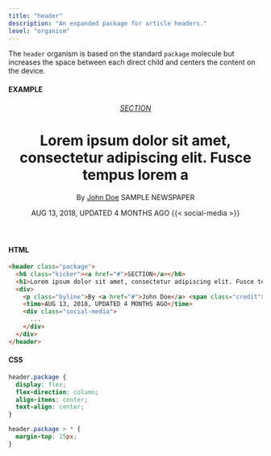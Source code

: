 ```yaml
---
title: "header"
description: "An expanded package for article headers."
level: "organism"
---
```


The `header` organism is based on the standard `package` molecule but increases the space between each direct child and centers the content on the device.

#### EXAMPLE
<header class="package">
  <h6 class="kicker"><a href="#">SECTION</a></h6>
  <h1>Lorem ipsum dolor sit amet, consectetur adipiscing elit. Fusce tempus lorem a</h1>
  <div>
    <p class="byline">By <a href="#">John Doe</a> <span class="credit">SAMPLE NEWSPAPER</span></p>
    <time>AUG 13, 2018, UPDATED 4 MONTHS AGO</time>
    {{< social-media >}}
  </div>
</header>

#### HTML
```html
<header class="package">
  <h6 class="kicker"><a href="#">SECTION</a></h6>
  <h1>Lorem ipsum dolor sit amet, consectetur adipiscing elit. Fusce tempus lorem a</h1>
  <div>
    <p class="byline">By <a href="#">John Doe</a> <span class="credit">SAMPLE NEWSPAPER</span></p>
    <time>AUG 13, 2018, UPDATED 4 MONTHS AGO</time>
    <div class="social-media">
      ...
    </div>
  </div>
</header>
```

#### CSS 
```css
header.package {
  display: flex;
  flex-direction: column;
  align-items: center;
  text-align: center;
}

header.package > * {
  margin-top: 15px;
}
```
